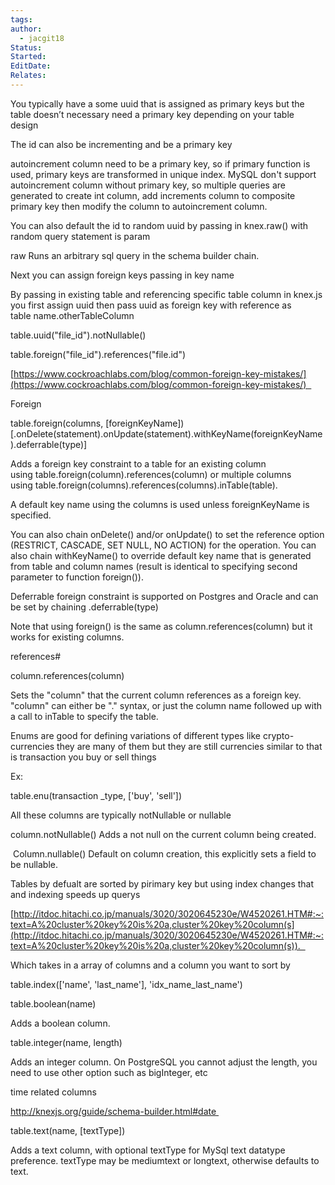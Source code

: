 ```yaml
---
tags: 
author:
  - jacgit18
Status: 
Started: 
EditDate: 
Relates:
---
```

You typically have a some uuid that is assigned as primary keys but the table doesn’t necessary need a primary key depending on your table design 

The id can also be incrementing and be a primary key 

autoincrement column need to be a primary key, so if primary function is used, primary keys are transformed in unique index. MySQL don't support autoincrement column without primary key, so multiple queries are generated to create int column, add increments column to composite primary key then modify the column to autoincrement column. 

You can also default the id to random uuid by passing in knex.raw() with random query statement is param  

raw Runs an arbitrary sql query in the schema builder chain. 

Next you can assign foreign keys passing in key name  

By passing in existing table and referencing specific table column in knex.js  you first assign uuid then pass uuid as foreign key with reference as table name.otherTableColumn 

table.uuid("file_id").notNullable() 

table.foreign("file_id").references("file.id") 

[https://www.cockroachlabs.com/blog/common-foreign-key-mistakes/](https://www.cockroachlabs.com/blog/common-foreign-key-mistakes/)  

Foreign

table.foreign(columns, [foreignKeyName])[.onDelete(statement).onUpdate(statement).withKeyName(foreignKeyName).deferrable(type)] 

Adds a foreign key constraint to a table for an existing column using table.foreign(column).references(column) or multiple columns using table.foreign(columns).references(columns).inTable(table). 

A default key name using the columns is used unless foreignKeyName is specified. 

You can also chain onDelete() and/or onUpdate() to set the reference option (RESTRICT, CASCADE, SET NULL, NO ACTION) for the operation. You can also chain withKeyName() to override default key name that is generated from table and column names (result is identical to specifying second parameter to function foreign()). 

Deferrable foreign constraint is supported on Postgres and Oracle and can be set by chaining .deferrable(type) 

Note that using foreign() is the same as column.references(column) but it works for existing columns. 

references# 

column.references(column) 

Sets the "column" that the current column references as a foreign key. "column" can either be "." syntax, or just the column name followed up with a call to inTable to specify the table. 

Enums are good for defining variations of different types like crypto-currencies they are many of them but they are still currencies similar to that is transaction you buy or sell things 

Ex: 

table.enu(transaction _type, ['buy', 'sell']) 

All these columns are typically notNullable or nullable 

column.notNullable() Adds a not null on the current column being created. 

 Column.nullable() Default on column creation, this explicitly sets a field to be nullable. 

Tables by defualt are sorted by pirimary key but using index changes that and indexing speeds up querys 

[http://itdoc.hitachi.co.jp/manuals/3020/3020645230e/W4520261.HTM#:~:text=A%20cluster%20key%20is%20a,cluster%20key%20column(s](http://itdoc.hitachi.co.jp/manuals/3020/3020645230e/W4520261.HTM#:~:text=A%20cluster%20key%20is%20a,cluster%20key%20column(s)).  

Which takes in a array of columns and a column you want to sort by  

table.index(['name', 'last_name'], 'idx_name_last_name') 

table.boolean(name) 

Adds a boolean column. 

table.integer(name, length) 

Adds an integer column. On PostgreSQL you cannot adjust the length, you need to use other option such as bigInteger, etc 

time related columns  

http://knexjs.org/guide/schema-builder.html#date 

table.text(name, [textType]) 

Adds a text column, with optional textType for MySql text datatype preference. textType may be mediumtext or longtext, otherwise defaults to text.